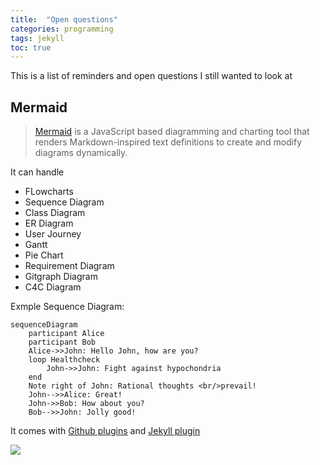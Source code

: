 ```yaml
---
title:  "Open questions"
categories: programming
tags: jekyll
toc: true
---
```


This is a list of reminders and open questions I still wanted to look at

## Mermaid

> [Mermaid] is a JavaScript based diagramming and charting tool that renders Markdown-inspired text definitions to create and modify diagrams dynamically.

It can handle

- FLowcharts
- Sequence Diagram
- Class Diagram
- ER Diagram
- User Journey
- Gantt
- Pie Chart
- Requirement Diagram
- Gitgraph Diagram
- C4C Diagram

Exmple Sequence Diagram:


    sequenceDiagram
        participant Alice
        participant Bob
        Alice->>John: Hello John, how are you?
        loop Healthcheck
            John->>John: Fight against hypochondria
        end
        Note right of John: Rational thoughts <br/>prevail!
        John-->>Alice: Great!
        John->>Bob: How about you?
        Bob-->>John: Jolly good!



It comes with [Github plugins](https://mermaid-js.github.io/mermaid/#/./integrations?id=productivity) and [Jekyll plugin](https://mermaid-js.github.io/mermaid/#/./integrations?id=other)

[Mermaid]: https://mermaid-js.github.io/mermaid/#/

[![](https://mermaid.ink/img/pako:eNptUcFOwzAM_RWTcyfuFSoCIZgmwQGuvbiJ10RL45I6oGrav5NmsEoTPjl-79l5ekel2ZCq1USfiYKmJ4d9xKEN8FsjRnHajRgEHrzT9D_0yN0KFN6maXZsQw1b8p5h6Suw_A0YCWZO9yvfM4-Zhl6stqQPK7LUorwse3a9FcAeXZgE7DyythxMdLiKKJj18cZCEIuK93Be8o7iOKAHsZwyMsFdF2-bMdIXOn-zisvpfLsYquElEso13DTZe3a5OOs4yZW3DG4uv9-x9zP0zKZsUZUaKA7oTE7guExaJZYGalWdW4Px0Ko2nDIPk_DHHLSqJSaqVBoNyl9aqt6jn_KUjBOOr-dIS7KnH2Tqlh8?type=png)](https://mermaid.live/edit#pako:eNptUcFOwzAM_RWTcyfuFSoCIZgmwQGuvbiJ10RL45I6oGrav5NmsEoTPjl-79l5ekel2ZCq1USfiYKmJ4d9xKEN8FsjRnHajRgEHrzT9D_0yN0KFN6maXZsQw1b8p5h6Suw_A0YCWZO9yvfM4-Zhl6stqQPK7LUorwse3a9FcAeXZgE7DyythxMdLiKKJj18cZCEIuK93Be8o7iOKAHsZwyMsFdF2-bMdIXOn-zisvpfLsYquElEso13DTZe3a5OOs4yZW3DG4uv9-x9zP0zKZsUZUaKA7oTE7guExaJZYGalWdW4Px0Ko2nDIPk_DHHLSqJSaqVBoNyl9aqt6jn_KUjBOOr-dIS7KnH2Tqlh8)